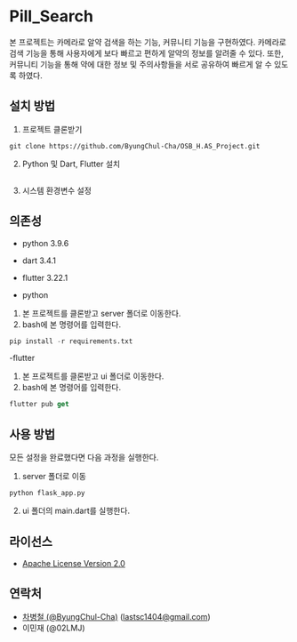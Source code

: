# Pill_Search

본 프로젝트는 카메라로 알약 검색을 하는 기능, 커뮤니티 기능을 구현하였다. 카메라로 검색 기능을 통해 사용자에게 보다 빠르고 편하게 알약의 정보를 알려줄 수 있다. 또한, 커뮤니티 기능을 통해 약에 대한 정보 및 주의사항들을 서로 공유하여 빠르게 알 수 있도록 하였다.

## 설치 방법

1. 프로젝트 클론받기
```
git clone https://github.com/ByungChul-Cha/OSB_H.AS_Project.git
```

2. Python 및 Dart, Flutter 설치
```

```

3. 시스템 환경변수 설정


## 의존성

- python 3.9.6
- dart 3.4.1
- flutter 3.22.1

- python
1. 본 프로젝트를 클론받고 server 폴더로 이동한다.
2. bash에 본 명령어를 입력한다.

```python
pip install -r requirements.txt
```

-flutter
1. 본 프로젝트를 클론받고 ui 폴더로 이동한다.
2. bash에 본 명령어를 입력한다.

```dart
flutter pub get
```

## 사용 방법

모든 설정을 완료했다면 다음 과정을 실행한다.

1. server 폴더로 이동

```
python flask_app.py
```

2. ui 폴더의 main.dart를 실행한다.

## 라이선스

- [Apache License Version 2.0](https://github.com/ByungChul-Cha/OSB_H.AS_Project/blob/feature_search/LICENSE)

## 연락처

- [차병철 (@ByungChul-Cha)](https://github.com/ByungChul-Cha) (lastsc1404@gmail.com)
- 이민재 (@02LMJ)
